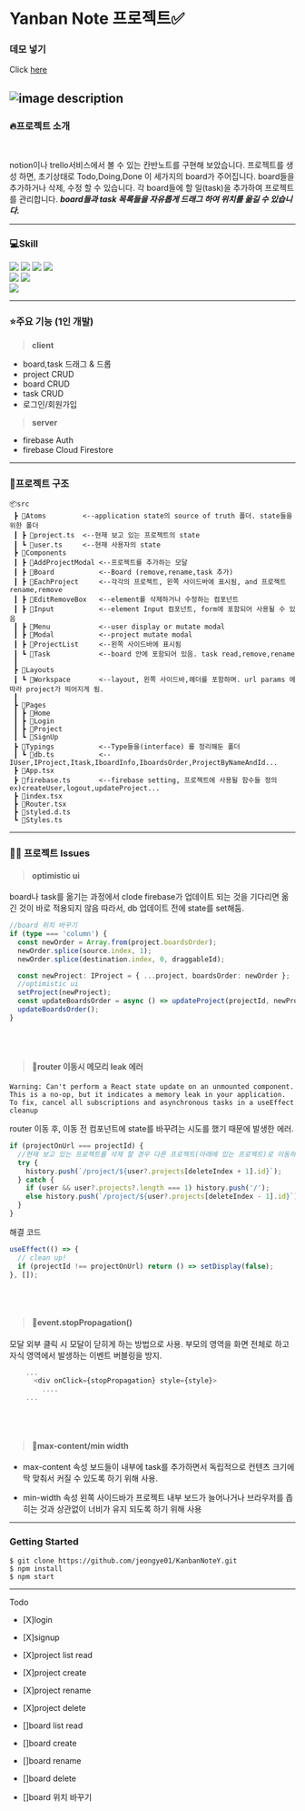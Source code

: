 # Yanban Note 프로젝트✅

### 데모 넣기

Click [here](http://www.naver.com)

## ![image description](https://search.pstatic.net/sunny/?src=https%3A%2F%2Fi.pinimg.com%2F736x%2Fb6%2F30%2Fd6%2Fb630d6637954ba0379fb7702d32ee471.jpg&type=a340)

### 🔥프로젝트 소개

<br/>

notion이나 trello서비스에서 볼 수 있는 칸반노트를 구현해 보았습니다.
프로젝트를 생성 하면, 초기상태로 Todo,Doing,Done 이 세가지의 board가 주어집니다. board들을 추가하거나 삭제, 수정 할 수 있습니다. 각 board들에 할 일(task)을 추가하여 프로젝트를 관리합니다. **_board들과 task 목록들을 자유롭게 드래그 하여 위치를 옮길 수 있습니다._**

---

### 💻Skill

<img src="https://img.shields.io/badge/react-61DAFB?style=flat-square&logo=react&logoColor=black"> <img src="https://img.shields.io/badge/typescript-3178C6?style=flat-square&logo=typescript&logoColor=black"> <img src="https://img.shields.io/badge/recoil-3178C6?style=flat-square&logo=recoil&logoColor=black"> <img src="https://img.shields.io/badge/firebase-FFCA28?style=flat-square&logo=firebase&logoColor=white">  
<img src="https://img.shields.io/badge/fontawesome-339AF0?style=flat-square&logo=fontawesome&logoColor=white"> <img src="https://img.shields.io/badge/styled%20components-DB7093?style=flat-square&logo=styled%20components&logoColor=white">  
<img src="https://img.shields.io/badge/netlify-00C7B7?style=flat-square&logo=netlify&logoColor=white">

---

### ⭐️주요 기능 (1인 개발)

> **client**

- board,task 드래그 & 드롭
- project CRUD
- board CRUD
- task CRUD
- 로그인/회원가입

> **server**

- firebase Auth
- firebase Cloud Firestore

---

### 📁프로젝트 구조

```
📦src
 ┣ 📂Atoms         <--application state의 source of truth 폴더. state들을 위한 폴더
 ┃ ┣ 📜project.ts  <--현재 보고 있는 프로젝트의 state
 ┃ ┗ 📜user.ts     <--현재 사용자의 state
 ┣ 📂Components
 ┃ ┣ 📂AddProjectModal <--프로젝트를 추가하는 모달
 ┃ ┣ 📂Board           <--Board (remove,rename,task 추가)
 ┃ ┣ 📂EachProject     <--각각의 프로젝트, 왼쪽 사이드바에 표시됨, and 프로젝트 rename,remove
 ┃ ┣ 📂EditRemoveBox   <--element를 삭제하거나 수정하는 컴포넌트
 ┃ ┣ 📂Input           <--element Input 컴포넌트, form에 포함되어 사용될 수 있음
 ┃ ┣ 📂Menu            <--user display or mutate modal
 ┃ ┣ 📂Modal           <--project mutate modal
 ┃ ┣ 📂ProjectList     <--왼쪽 사이드바에 표시됨
 ┃ ┗ 📂Task            <--board 안에 포함되어 있음. task read,remove,rename
 ┃
 ┣ 📂Layouts
 ┃ ┗ 📂Workspace       <--layout, 왼쪽 사이드바,헤더를 포함하며. url params 에 따라 project가 띄어지게 됨.
 ┃
 ┣ 📂Pages
 ┃ ┣ 📂Home
 ┃ ┣ 📂Login
 ┃ ┣ 📂Project
 ┃ ┗ 📂SignUp
 ┣ 📂Typings           <--Type들을(interface) 를 정리해둔 폴더
 ┃ ┗ 📜db.ts           <--IUser,IProject,Itask,IboardInfo,IboardsOrder,ProjectByNameAndId...
 ┣ 📜App.tsx
 ┣ 📜firebase.ts       <--firebase setting, 프로젝트에 사용될 함수들 정의 ex)createUser,logout,updateProject...
 ┣ 📜index.tsx
 ┣ 📜Router.tsx
 ┣ 📜styled.d.ts
 ┗ 📜Styles.ts
```

---

### 👨‍💻 프로젝트 Issues

> #### optimistic ui

board나 task를 옮기는 과정에서 clode firebase가 업데이트 되는 것을 기다리면 옮긴 것이 바로 적용되지 않음
따라서, db 업데이트 전에 state를 set해둠.

```ts
//board 위치 바꾸기
if (type === 'column') {
  const newOrder = Array.from(project.boardsOrder);
  newOrder.splice(source.index, 1);
  newOrder.splice(destination.index, 0, draggableId);

  const newProject: IProject = { ...project, boardsOrder: newOrder };
  //optimistic ui
  setProject(newProject);
  const updateBoardsOrder = async () => updateProject(projectId, newProject);
  updateBoardsOrder();
}
```

<br/>
<br/>

> #### 📜router 이동시 메모리 leak 에러

```
Warning: Can't perform a React state update on an unmounted component.
This is a no-op, but it indicates a memory leak in your application.
To fix, cancel all subscriptions and asynchronous tasks in a useEffect cleanup
```

router 이동 후, 이동 전 컴포넌트에 state를 바꾸려는 시도를 했기 때문에 발생한 에러.

```ts
if (projectOnUrl === projectId) {
  //현재 보고 있는 프로젝트를 삭제 할 경우 다른 프로젝트(아래에 있는 프로젝트)로 이동하도록 url을 바꿔주는 과정에서 EditRemoveBox 컴포넌트의 상태를 바꾸려는 시도가 일어나 발생한 에러입니다.
  try {
    history.push(`/project/${user?.projects[deleteIndex + 1].id}`);
  } catch {
    if (user && user?.projects?.length === 1) history.push('/');
    else history.push(`/project/${user?.projects[deleteIndex - 1].id}`);
  }
}
```

해결 코드

```ts
useEffect(() => {
  // clean up!
  if (projectId !== projectOnUrl) return () => setDisplay(false);
}, []);
```

<br/>
<br/>

> #### 📜event.stopPropagation()

모달 외부 클릭 시 모달이 닫히게 하는 방법으로 사용. 부모의 영역을 화면 전체로 하고 자식 영역에서 발생하는 이벤트 버블링을 방지.

```ts
    ...
      <div onClick={stopPropagation} style={style}>
        ....
    ...
```

<br/>
<br/>

> #### 📜max-content/min width

- max-content 속성
  보드들이 내부에 task를 추가하면서 독립적으로 컨텐츠 크기에 딱 맞춰서 커질 수 있도록 하기 위해 사용.

- min-width 속성
  왼쪽 사이드바가 프로젝트 내부 보드가 늘어나거나 브라우저를 좁히는 것과 상관없이 너비가 유지 되도록 하기 위해 사용

---

### Getting Started

```
$ git clone https://github.com/jeongye01/KanbanNoteY.git
$ npm install
$ npm start
```

---

Todo

- [X]login
- [X]signup
- [X]project list read
- [X]project create
- [X]project rename
- [X]project delete

- []board list read
- []board create
- []board rename
- []board delete
- []board 위치 바꾸기
